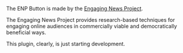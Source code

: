 The ENP Button is made by the [Engaging News Project](http://engagingnewsproject.org).

The Engaging News Project provides research-based techniques for engaging online audiences in commercially viable and democratically beneficial ways.

This plugin, clearly, is just starting development.

